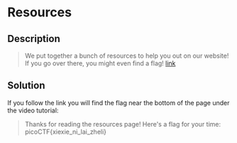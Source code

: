 # Resources
## Description
>We put together a bunch of resources to help you out on our website! If you go over there, you might even find a flag! [link](https://picoctf.com/resources)
## Solution
If you follow the link you will find the flag near the bottom of the page under
the video tutorial:
> Thanks for reading the resources page! Here's a flag for your time: picoCTF{xiexie_ni_lai_zheli}
